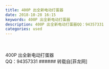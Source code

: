 ```yaml
---
title: 400P 出全新电动打蛋器
date: 2018-10-28 16:15
keywords: 400P 出全新电动打蛋器
description: 400P 出全新电动打蛋器QQ：94357331
categories: used
---
```

<td class="t_f" id="postmessage_2180369">

<br/>
<br/>
<img alt="" border="0" class="zoom" data-cf-modified-0cd4ddac820b250be57ef103-="" file="http://thyrsi.com/t6/400/1540714643x-1566668225.jpg" id="aimg_d4JL1" lazyloadthumb="1" onclick="" onmouseover="" src="http://thyrsi.com/t6/400/1540714643x-1566668225.jpg"/><br/>
400P 出全新电动打蛋器<br/>
QQ：94357331</td>
###### 转载自[菲龙网]